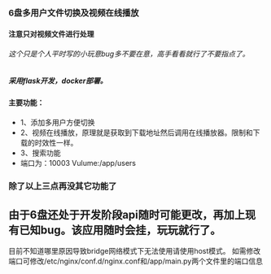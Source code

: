 ### 6盘多用户文件切换及视频在线播放
#### 注意只对视频文件进行处理
###### 这个只是个人平时写的小玩意bug多不要在意，高手看看就行了不要指点了。
##### 采用flask开发，docker部署。
#### 主要功能：
- 1、添加多用户方便切换
- 2、视频在线播放，原理就是获取到下载地址然后调用在线播放器。限制和下载的时效性一样。
- 3、搜索功能
- 端口为：10003  Vulume:/app/users
### 除了以上三点再没其它功能了
## 由于6盘还处于开发阶段api随时可能更改，再加上现有已知bug。该应用随时会挂，玩玩就行了。
目前不知道哪里原因导致bridge网络模式下无法使用请使用host模式。
如需修改端口可修改/etc/nginx/conf.d/nginx.conf和/app/main.py两个文件里的端口信息
